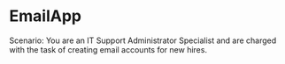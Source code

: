 # EmailApp
Scenario: You are an IT Support Administrator Specialist and are charged with the task of creating email accounts for new hires. 
